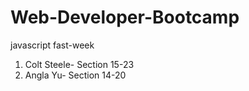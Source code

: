 # Web-Developer-Bootcamp

javascript fast-week
1. Colt Steele- Section 15-23
2. Angla Yu- Section 14-20
